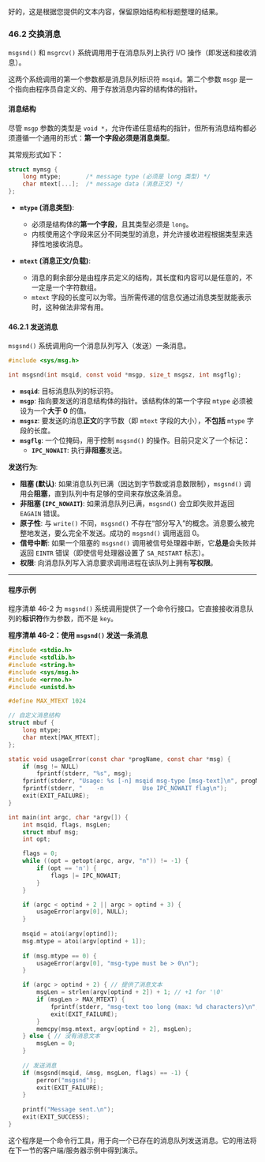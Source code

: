 好的，这是根据您提供的文本内容，保留原始结构和标题整理的结果。

### **46.2 交换消息**

`msgsnd()` 和 `msgrcv()` 系统调用用于在消息队列上执行 I/O 操作（即发送和接收消息）。

这两个系统调用的第一个参数都是消息队列标识符 `msqid`。第二个参数 `msgp` 是一个指向由程序员自定义的、用于存放消息内容的结构体的指针。

#### **消息结构**

尽管 `msgp` 参数的类型是 `void *`，允许传递任意结构的指针，但所有消息结构都必须遵循一个通用的形式：**第一个字段必须是消息类型**。

其常规形式如下：

```c
struct mymsg {
    long mtype;       /* message type (必须是 long 类型) */
    char mtext[...];  /* message data (消息正文) */
};
```

  * **`mtype` (消息类型)**:

      * 必须是结构体的**第一个字段**，且其类型必须是 `long`。
      * 内核使用这个字段来区分不同类型的消息，并允许接收进程根据类型来选择性地接收消息。

  * **`mtext` (消息正文/负载)**:

      * 消息的剩余部分是由程序员定义的结构，其长度和内容可以是任意的，不一定是一个字符数组。
      * `mtext` 字段的长度可以为零。当所需传递的信息仅通过消息类型就能表示时，这种做法非常有用。

#### **46.2.1 发送消息**

`msgsnd()` 系统调用向一个消息队列写入（发送）一条消息。

```c
#include <sys/msg.h>

int msgsnd(int msqid, const void *msgp, size_t msgsz, int msgflg);
```

  * **`msqid`**: 目标消息队列的标识符。
  * **`msgp`**: 指向要发送的消息结构体的指针。该结构体的第一个字段 `mtype` 必须被设为一个**大于 0** 的值。
  * **`msgsz`**: 要发送的消息**正文**的字节数（即 `mtext` 字段的大小），**不包括** `mtype` 字段的长度。
  * **`msgflg`**: 一个位掩码，用于控制 `msgsnd()` 的操作。目前只定义了一个标记：
      * **`IPC_NOWAIT`**: 执行**非阻塞**发送。

**发送行为**:

  * **阻塞 (默认)**: 如果消息队列已满（因达到字节数或消息数限制），`msgsnd()` 调用会**阻塞**，直到队列中有足够的空间来存放这条消息。
  * **非阻塞 (`IPC_NOWAIT`)**: 如果消息队列已满，`msgsnd()` 会立即失败并返回 `EAGAIN` 错误。
  * **原子性**: 与 `write()` 不同，`msgsnd()` 不存在“部分写入”的概念。消息要么被完整地发送，要么完全不发送。成功的 `msgsnd()` 调用返回 0。
  * **信号中断**: 如果一个阻塞的 `msgsnd()` 调用被信号处理器中断，它**总是**会失败并返回 `EINTR` 错误（即使信号处理器设置了 `SA_RESTART` 标志）。
  * **权限**: 向消息队列写入消息要求调用进程在该队列上拥有**写权限**。

-----

#### **程序示例**

程序清单 46-2 为 `msgsnd()` 系统调用提供了一个命令行接口。它直接接收消息队列的**标识符**作为参数，而不是 `key`。

**程序清单 46-2：使用 `msgsnd()` 发送一条消息**

```c
#include <stdio.h>
#include <stdlib.h>
#include <string.h>
#include <sys/msg.h>
#include <errno.h>
#include <unistd.h>

#define MAX_MTEXT 1024

// 自定义消息结构
struct mbuf {
    long mtype;
    char mtext[MAX_MTEXT];
};

static void usageError(const char *progName, const char *msg) {
    if (msg != NULL)
        fprintf(stderr, "%s", msg);
    fprintf(stderr, "Usage: %s [-n] msqid msg-type [msg-text]\n", progName);
    fprintf(stderr, "    -n           Use IPC_NOWAIT flag\n");
    exit(EXIT_FAILURE);
}

int main(int argc, char *argv[]) {
    int msqid, flags, msgLen;
    struct mbuf msg;
    int opt;

    flags = 0;
    while ((opt = getopt(argc, argv, "n")) != -1) {
        if (opt == 'n') {
            flags |= IPC_NOWAIT;
        }
    }

    if (argc < optind + 2 || argc > optind + 3) {
        usageError(argv[0], NULL);
    }
    
    msqid = atoi(argv[optind]);
    msg.mtype = atoi(argv[optind + 1]);
    
    if (msg.mtype == 0) {
        usageError(argv[0], "msg-type must be > 0\n");
    }

    if (argc > optind + 2) { // 提供了消息文本
        msgLen = strlen(argv[optind + 2]) + 1; // +1 for '\0'
        if (msgLen > MAX_MTEXT) {
            fprintf(stderr, "msg-text too long (max: %d characters)\n", MAX_MTEXT);
            exit(EXIT_FAILURE);
        }
        memcpy(msg.mtext, argv[optind + 2], msgLen);
    } else { // 没有消息文本
        msgLen = 0;
    }
    
    // 发送消息
    if (msgsnd(msqid, &msg, msgLen, flags) == -1) {
        perror("msgsnd");
        exit(EXIT_FAILURE);
    }
    
    printf("Message sent.\n");
    exit(EXIT_SUCCESS);
}
```

这个程序是一个命令行工具，用于向一个已存在的消息队列发送消息。它的用法将在下一节的客户端/服务器示例中得到演示。